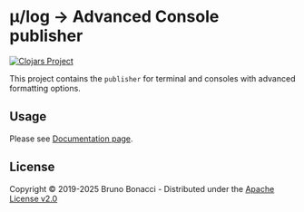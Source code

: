 # μ/log -> Advanced Console publisher
[![Clojars Project](https://img.shields.io/clojars/v/com.brunobonacci/mulog-adv-console.svg)](https://clojars.org/com.brunobonacci/mulog-adv-console)

This project contains the `publisher` for terminal and consoles with
advanced formatting options.


## Usage

Please see [Documentation page](../doc/publishers/advanced-console-publisher.md).


## License

Copyright © 2019-2025 Bruno Bonacci - Distributed under the [Apache License v2.0](http://www.apache.org/licenses/LICENSE-2.0)
